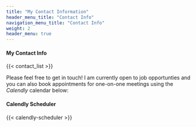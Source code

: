 ```yaml
---
title: "My Contact Information"
header_menu_title: "Contact Info"
navigation_menu_title: "Contact Info"
weight: 2
header_menu: true
---
```


#### My Contact Info

{{< contact_list >}}

Please feel free to get in touch! I am currently open to job opportunties and you can also book appointments for one-on-one meetings using the *Calendly* calendar below:

#### Calendly Scheduler

{{< calendly-scheduler >}}